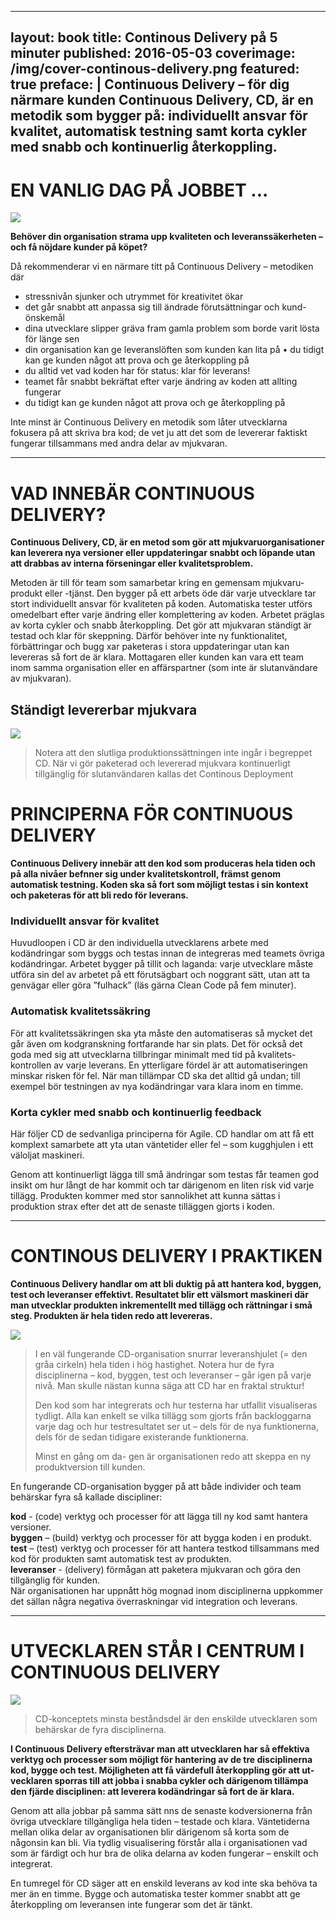 ---
layout: book
title: Continous Delivery på 5 minuter
published: 2016-05-03
coverimage: /img/cover-continous-delivery.png
featured: true 
preface: |
    Continuous Delivery – för dig närmare kunden 
    Continuous Delivery, CD, är en metodik som bygger på:
    individuellt ansvar för kvalitet,
    automatisk testning samt
    korta cykler med snabb och kontinuerlig återkoppling.
---------------------------------------------------------

# EN VANLIG DAG PÅ JOBBET ...

![](/img/en-dag-pa-jobbet.png)

**Behöver din organisation strama upp kvaliteten och leveranssäkerheten – och få nöjdare kunder på köpet?**

Då rekommenderar vi en närmare titt på Continuous Delivery – metodiken där
- stressnivån sjunker och utrymmet för kreativitet ökar
- det går snabbt att anpassa sig till ändrade förutsättningar och kund-
  önskemål
- dina utvecklare slipper gräva fram gamla problem som borde varit lösta
  för länge sen
- din organisation kan ge leveranslöften som kunden kan lita på • du tidigt kan ge kunden något att prova och ge 
  återkoppling på
- du alltid vet vad koden har för status: klar för leverans!
- teamet får snabbt bekräftat efter varje ändring av koden att allting fungerar
- du tidigt kan ge kunden något att prova och ge återkoppling på

Inte minst är Continuous Delivery en metodik som låter utvecklarna fokusera på att skriva bra kod; 
de vet ju att det som de levererar faktiskt fungerar tillsammans med andra delar av mjukvaran.

----------

# VAD INNEBÄR CONTINUOUS DELIVERY?

**Continuous Delivery, CD, är en metod som gör att mjukvaruorganisationer kan leverera 
nya versioner eller uppdateringar snabbt och löpande utan att drabbas av interna förseningar 
eller kvalitetsproblem.**

Metoden är till för team som samarbetar kring en gemensam mjukvaru- produkt eller -tjänst. 
Den bygger på ett arbets öde där varje utvecklare tar stort individuellt ansvar för kvaliteten på koden. 
Automatiska tester utförs omedelbart efter varje ändring eller komplettering av koden. Arbetet präglas 
av korta cykler och snabb återkoppling. Det gör att mjukvaran ständigt är testad och klar för skeppning. 
Därför behöver inte ny funktionalitet, förbättringar och bugg xar paketeras i stora uppdateringar utan 
kan levereras så fort de är klara.
Mottagaren eller kunden kan vara ett team inom samma organisation eller en affärspartner 
(som inte är slutanvändare av mjukvaran).

## Ständigt levererbar mjukvara

![](/img/cd-puzzle.png)

 > Notera att den slutliga produktionssättningen inte ingår i begreppet CD. När vi gör paketerad och 
   levererad mjukvara  kontinuerligt tillgänglig för slutanvändaren kallas det Continous Deployment 
   

# PRINCIPERNA FÖR CONTINUOUS DELIVERY

**Continuous Delivery innebär att den kod som produceras hela tiden och på alla nivåer befnner sig under 
kvalitetskontroll, främst genom automatisk testning. Koden ska så fort som möjligt testas i sin kontext 
och paketeras för att bli redo för leverans.**

### Individuellt ansvar för kvalitet

Huvudloopen i CD är den individuella utvecklarens arbete med kodändringar som byggs och testas innan 
de integreras med teamets övriga kodändringar. Arbetet bygger på tillit och laganda: varje utvecklare 
måste utföra sin del av arbetet på ett förutsägbart och noggrant sätt, utan att ta genvägar eller göra 
”fulhack” (läs gärna Clean Code på fem minuter).

### Automatisk kvalitetssäkring

För att kvalitetssäkringen ska  yta måste den automatiseras så mycket det går även om kodgranskning 
fortfarande har sin plats. Det för också det goda med sig att utvecklarna tillbringar minimalt med 
tid på kvalitets- kontrollen av varje leverans. En ytterligare fördel är att automatiseringen minskar 
risken för fel. När man tillämpar CD ska det alltid gå undan; till exempel bör testningen av nya 
kodändringar vara klara inom en timme.

### Korta cykler med snabb och kontinuerlig feedback

Här följer CD de sedvanliga principerna för Agile. CD handlar om att få ett komplext samarbete 
att  yta utan väntetider eller fel – som kugghjulen i ett väloljat maskineri.

Genom att kontinuerligt lägga till små ändringar som testas får teamen god insikt om hur långt 
de har kommit och tar därigenom en liten risk vid varje tillägg. Produkten kommer med stor 
sannolikhet att kunna sättas i produktion strax efter det att de senaste tilläggen gjorts i koden.

------

# CONTINOUS DELIVERY I PRAKTIKEN

**Continuous Delivery handlar om att bli duktig på att hantera kod, byggen, test och 
leveranser effektivt. Resultatet blir ett välsmort maskineri där man utvecklar produkten
inkrementellt med tillägg och rättningar i små steg. Produkten är hela tiden redo att levereras.**

![](/img/cd-in-practice.png)

> I en väl fungerande CD-organisation snurrar leveranshjulet (= den gråa cirkeln) hela tiden i hög hastighet.
  Notera hur de fyra disciplinerna – kod, byggen, test och leveranser – går igen på varje nivå. Man skulle 
  nästan kunna säga att CD har en fraktal struktur!
>  
> Den kod som har integrerats och hur testerna har utfallit visualiseras tydligt. Alla kan enkelt se vilka 
  tillägg som gjorts från backloggarna varje dag och hur testresultatet ser ut – dels för de nya funktionerna, 
  dels för de sedan tidigare existerande funktionerna.
>
> Minst en gång om da- gen är organisationen redo att skeppa en
  ny produktversion till kunden.  

En fungerande CD-organisation bygger på att
både individer och team behärskar fyra så kallade discipliner:

**kod** - (code) verktyg och processer för att lägga till ny kod samt hantera versioner.   
**byggen** – (build) verktyg och processer för att bygga koden i en produkt.  
**test** – (test) verktyg och processer för att hantera testkod tillsammans med 
kod för produkten samt automatisk test av produkten.  
**leveranser** - (delivery) förmågan att paketera mjukvaran och göra den tillgänglig för kunden.  
När organisationen har uppnått hög mognad inom disciplinerna uppkommer det sällan några negativa 
överraskningar vid integration och leverans.

-----

# UTVECKLAREN STÅR I CENTRUM I CONTINUOUS DELIVERY

![](/img/cd-developer.png)

> CD-konceptets minsta beståndsdel är den enskilde utvecklaren som behärskar de fyra disciplinerna.

**I Continuous Delivery eftersträvar man att utvecklaren har så effektiva verktyg och processer 
som möjligt för hantering av de tre disciplinerna kod, bygge och test. Möjligheten att få värdefull 
återkoppling gör att ut- vecklaren sporras till att jobba i snabba cykler och därigenom tillämpa 
den fjärde disciplinen: att leverera kodändringar så fort de är klara.**

Genom att alla jobbar på samma sätt  nns de senaste kodversionerna från övriga utvecklare tillgängliga 
hela tiden – testade och klara. Väntetiderna mellan olika delar av organisationen blir därigenom så 
korta som de någonsin kan bli. Via tydlig visualisering förstår alla i organisationen vad som är färdigt 
och hur bra de olika delarna av koden fungerar – enskilt och integrerat.

En tumregel för CD säger att en enskild leverans av kod inte ska behöva ta mer än en timme. 
Bygge och automatiska tester kommer snabbt att ge återkoppling om leveransen inte fungerar som det är tänkt.

